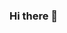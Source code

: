 ### Hi there 👋

<!--

[![Anurag's GitHub stats](https://github-readme-stats.vercel.app/api?username=githubBingoChen)](https://github.com/anuraghazra/github-readme-stats)
**githubBingoChen/githubBingoChen** is a ✨ _special_ ✨ repository because its `README.md` (this file) appears on your GitHub profile.

Here are some ideas to get you started:

- 🔭 I’m currently working on ...
- 🌱 I’m currently learning ...
- 👯 I’m looking to collaborate on ...
- 🤔 I’m looking for help with ...
- 💬 Ask me about ...
- 📫 How to reach me: ...
- 😄 Pronouns: ...
- ⚡ Fun fact: ...
-->
